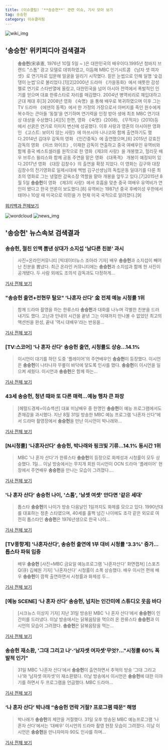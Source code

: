```yaml
---
title: (이슈클립) '**송승헌**' 관련 이슈, 기사 모아 보기
tag: 송승헌
category: 이슈클리핑
---
```

![wiki_img](https://user-images.githubusercontent.com/42597476/44503234-41136a80-a6d0-11e8-9071-6fc6418eafe4.png)
## **'**송승헌**'** 위키피디아 검색결과
>**송승헌**(宋承憲, 1976년 10월 5일 ~ )은 대한민국의 배우이다.1995년 청바지 브랜드 "스톰" 광고 모델로 데뷔하였고, 이듬해 MBC 인기시트콤 《남자 셋 여자 셋》로 연기자로 입문해 얼굴을 알리기 시작했다. 짙은 눈썹으로 인해 일명 ‘숯검댕이 눈썹’으로 불리었다.[1][2]2000년 드라마 《가을동화》에서 애틋한 감성 멜로 연기로 스타반열에 올랐고, 대한민국을 넘어 아시아 전역에서 폭발적인 인기를 얻으며 대표 한류스타로 자리를 매김했다. 2004년 병역비리로 재입대하고 군대 제대 후[3] 2008년 영화 《숙명》을 통해 배우로 복귀하였으며 이후 그는 TV 드라마 《에덴의 동쪽》에서 한 가정의 가장으로서 아버지를 죽인 원수에게 복수하는 큰아들 ‘동철’을 연기하며 연기력을 인정 받아 생애 최초 MBC 연기대상 대상을 수상했다.[4][5] 한편, 영화 《숙명》(2008), 《무적자》(2010)등 에서 선굵은 연기로 이미지 변신에 성공했다. 이후 사랑과 영혼의 아시아판 영화인 《고스트: 보이지 않는 사랑》에 마쓰시마 나나코와 함께 출연하기도 했다.2014년 김대우 감독의 영화 《인간중독》에 출연했으며,[6] 2015년 강효진 감독의 영화 《미쓰 와이프》, 이재한 감독이 연출하고 중국 여배우인 유역비와 함께 중국 베스트셀러를 원작으로 한 영화《제3의 사랑》을 개봉했고, 헐리웃 배우 브루스 윌리스와 함께 공동 주연을 맡은 영화 《대폭격》 개봉이 예정되어 있다.2017년 영화 《대장 김창수》의 출연을 확정 지었다. 이 영화는 김구와 대장 김창수의 전기영화로 일제시대에 백범 김구선생님의 독립운동 일대기를 다룬 최초의 영화로 그는 냉혈한 감옥소장 역할을 맡아 개봉을 앞두고 있다.[7]2015년 8월 5일 **송승헌**이 영화 《제3의 사랑》에서 호흡을 맞춘 중국 여배우 유역비가 연인이 됐다고 한국 언론이 보도했다.[8] 유역비는 1987년 중국 후베이성 우한에서 태어나 10살 때 미국으로 이민을 가 현재 미국 국적으로 알려졌다.[9]

<a href="https://ko.wikipedia.org/wiki/송승헌" target="_blank">위키백과 전체보기</a>

![wordcloud](https://s3.ap-northeast-2.amazonaws.com/lyrics101-wordcloud/2018-09-01-1535759352.png)
![news_img](https://user-images.githubusercontent.com/42597476/44507050-1206f400-a6e4-11e8-8d98-7ffbfebb353f.png)
## **'**송승헌**'** 뉴스속보 검색결과
### **송승헌**, 절친 인맥 뽐낸 상대가 소지섭 '남다른 친분' 과시

>사진=온라인커뮤니티 [빅데이터뉴스 조아라 기자] 배우 **송승헌**과 소지섭이 빼어난 친분을 뽐냈다. 최근 온라인 커뮤니티에는 **송승헌**과 소지섭과 함께 한 사진이 공개됐다. 두 사람 외에도 조의석 감독과도 다정하게...

<a href="http://www.thebigdata.co.kr/view.php?ud=201809010824277782c2f6b121bc_23" target="_blank">기사 전체 보기</a>

### "**송승헌** 출연+전현무 탈모" '나혼자 산다' 金 전체 예능 시청률 1위

>함께 드라마 촬영을 하는 한류스타 **송승헌**과 대화를 나누며 각별한 친분을 드러내기도 했다. 고난과 인내의 시간을 끝낸 그는 이때까지 만나볼 수 없었던 최고의 액션씬을 완성, 끝내 '역시 대배우'라는 반응을...

<a href="http://sports.chosun.com/news/ntype.htm?id=201809010100003920000037&servicedate=20180901" target="_blank">기사 전체 보기</a>

### [TV:스코어] '나 혼자 산다' **송승헌** 출연, 시청률도 상승…14.1%

>이시언이 대기를 하던 도중 '플레이어'의 주연배우인 **송승헌**이 등장했다. 이시언은 **송승헌**이 나타나자 무릎이 바닥에 닿도록 인사를 했다. **송승헌**이 이시언을 일으켜 세웠다. 이시언과 **송승헌**은 함께 하는...

<a href="http://www.xportsnews.com/?ac=article_view&entry_id=1014159" target="_blank">기사 전체 보기</a>

### 43세 **송승헌**, 청년 때와 또 다른 매력…예능 행차 큰 파장

>[헤럴드경제=이슈섹션] 대표 미남배우 중 한명인 **송승헌**이 예능 프로그램에서도 존재감을 과시했다. 지난 8월 31일 방송한 MBC 예능 프로그램 ‘나혼자 산다“에서 드라마 촬영장에서 **송승헌**을 만난 이시언이 박나래와...

<a href="http://news.heraldcorp.com/view.php?ud=20180901000003" target="_blank">기사 전체 보기</a>

### [N시청률] '나혼자산다' **송승헌**, 박나래와 핑크빛 기류…14.1% 동시간 1위

>MBC '나 혼자 산다'가 한류스타 **송승헌**의 등장으로 화제성과 시청률이 모두 상승했다. 1일... 이날 방송에서는 무지개 회원 이시언이 OCN 드라마 '플레이어' 현장에서 주연배우 **송승헌**을 만나는 모습이 그려졌다....

<a href="http://news1.kr/articles/?3414568" target="_blank">기사 전체 보기</a>

### '나 혼자 산다' **송승헌** 나이, '스톰', '남셋 여셋' 안다면 '같은 세대'

>톱스타 **송승헌**의 나이가 방송 다음날인 1일까지도 화제를 모으고 있다. 1990년대를 대표하는 청춘 스타였으며, 40세를 훌쩍 넘긴 나이에도 조각 같은 외모로 여전히 톱스타인 **송승헌**은 1976년생으로 한국 나이...

<a href="http://www.slist.kr/news/articleView.html?idxno=44257" target="_blank">기사 전체 보기</a>

### [TV풍향계] '나혼자산다', **송승헌** 출연에 1부 대비 시청률 '3.3%' 증가... 톱스타 파워 입증

>배우 **송승헌** [사진=MBC 금요일 예능프로그램 '나혼자산다' 화면캡쳐] [스포츠Q(큐) 김혜원 기자]  '나혼자산다' 시청률이 소폭 상승했다.  배우 이시언 편에 배우 **송승헌**이 깜짝 출연하면서 시청률과 화제성 두...

<a href="http://www.sportsq.co.kr/news/articleView.html?idxno=300991" target="_blank">기사 전체 보기</a>

### [예능 SCENE] ‘나 혼자 산다’ **송승헌**, 넘치는 인간미에 스튜디오 웃음 바다

>[시크뉴스 이상지 기자] 지난 31일 방송된 MBC ‘나 혼자 산다’에서 **송승헌**이 인간미를 드러냈다. 이날 방송에서는 닭볶음탕을 먹으러 온 한류스타 **송승헌**과 이시언의 모습이 그려졌다. **송승헌**은 닭볶음탕을 먹는...

<a href="http://chicnews.mk.co.kr/article.php?aid=1535758429209499010" target="_blank">기사 전체 보기</a>

### **송승헌** 재소환, '그대 그리고 나'·'남자셋 여자셋'무엇?..."시청률 60% 폭발적 인기"

>31일 MBC ‘나혼자 산다’에서 **송승헌**이 출연하면서 추억의 방송 ‘그대 그리고 나’와 ‘남자셋 여자셋’이 재소환됐다. 이날 방송에서 이시언은 **송승헌**에 대한 이야기를 하면서 두 프로그램을 언급했다. MBC 드라마...

<a href="http://www.kookje.co.kr/news2011/asp/newsbody.asp?code=0500&key=20180901.99099000026" target="_blank">기사 전체 보기</a>

### ‘나 혼자 산다’ 박나래 “**송승헌** 연락 거절? 프로그램 때문” 해명

>박나래가 **송승헌**의 제안을 거절했다. 31일 오후 방송된 MBC 예능프로그램 ‘나 혼자 산다’에서는 ‘대배우’ 이시언의 드라마 촬영 현장 모습이 그려졌다. 이날 이시언은 **송승헌**을 만나자마자 90도 인사를 하며...

<a href="http://sports.mk.co.kr/view.php?year=2018&no=550507" target="_blank">기사 전체 보기</a>



